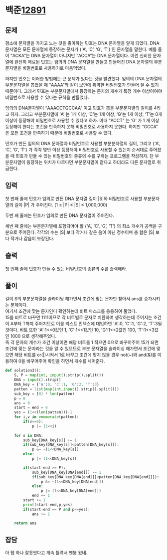 # 백준[12891](https://www.acmicpc.net/problem/12891)
## 문제

평소에 문자열을 가지고 노는 것을 좋아하는 민호는 DNA 문자열을 알게 되었다. DNA 문자열은 모든 문자열에 등장하는 문자가 {‘A’, ‘C’, ‘G’, ‘T’} 인 문자열을 말한다. 예를 들어 “ACKA”는 DNA 문자열이 아니지만 “ACCA”는 DNA 문자열이다. 이런 신비한 문자열에 완전히 매료된 민호는 임의의 DNA 문자열을 만들고 만들어진 DNA 문자열의 부분문자열을 비밀번호로 사용하기로 마음먹었다.

하지만 민호는 이러한 방법에는 큰 문제가 있다는 것을 발견했다. 임의의 DNA 문자열의 부분문자열을 뽑았을 때 “AAAA”와 같이 보안에 취약한 비밀번호가 만들어 질 수 있기 때문이다. 그래서 민호는 부분문자열에서 등장하는 문자의 개수가 특정 개수 이상이여야 비밀번호로 사용할 수 있다는 규칙을 만들었다.

임의의 DNA문자열이 “AAACCTGCCAA” 이고 민호가 뽑을 부분문자열의 길이를 4라고 하자. 그리고 부분문자열에 ‘A’ 는 1개 이상, ‘C’는 1개 이상, ‘G’는 1개 이상, ‘T’는 0개 이상이 등장해야 비밀번호로 사용할 수 있다고 하자. 이때 “ACCT” 는 ‘G’ 가 1 개 이상 등장해야 한다는 조건을 만족하지 못해 비밀번호로 사용하지 못한다. 하지만 “GCCA” 은 모든 조건을 만족하기 때문에 비밀번호로 사용할 수 있다.

민호가 만든 임의의 DNA 문자열과 비밀번호로 사용할 부분분자열의 길이, 그리고 {‘A’, ‘C’, ‘G’, ‘T’} 가 각각 몇번 이상 등장해야 비밀번호로 사용할 수 있는지 순서대로 주어졌을 때 민호가 만들 수 있는 비밀번호의 종류의 수를 구하는 프로그램을 작성하자. 단 부분문자열이 등장하는 위치가 다르다면 부분문자열이 같다고 하더라도 다른 문자열로 취급한다.

## 입력

첫 번째 줄에 민호가 임의로 만든 DNA 문자열 길이 |S|와 비밀번호로 사용할 부분문자열의 길이 |P| 가 주어진다. (1 ≤ |P| ≤ |S| ≤ 1,000,000)

두번 째 줄에는 민호가 임의로 만든 DNA 문자열이 주어진다.

세번 째 줄에는 부분문자열에 포함되어야 할 {‘A’, ‘C’, ‘G’, ‘T’} 의 최소 개수가 공백을 구분으로 주어진다. 각각의 수는 |S| 보다 작거나 같은 음이 아닌 정수이며 총 합은 |S| 보다 작거나 같음이 보장된다.

## 출력
첫 번째 줄에 민호가 만들 수 있는 비밀번호의 종류의 수를 출력해라.

## 풀이
길이 S의 부분문자열을 슬라이딩 해가면서 조건에 맞는 문자만 찾아서 ans를 증가시키는 문제이다.  
여기서 조건에 맞는 문자인디 확인하는데 비트 마스크를 응용하여 풀었다.  
15를 비트로 바꾸면 1111이므로 각 비트별로 문자로 치환하여 생각하는데 주어지는 조건이 A부터 T까지 주어지므로 이를 리스트 인덱스에 대입하면 'A':0, 'C':1, 'G':2, 'T':3될 것이다. 비트 또한 'A':1<<0값인 1, 'C':1<<1값인 10, 'G':1<<2값인 100, 'T':1<<3값인 1000 으로 생각해주었다.  
즉 각 문자의 개수가 조건 이상이면 해당 비트를 1 적으면 0으로 바꾸어주어 15가 되면 조건에 맞는 문자라는 것을 알 수 있으므로 부분 문자열을 슬라이싱 해가면서 조건에 맞으면 해당 비트를 or(|)시켜서 1로 바꾸고 조건에 맞지 않을 경우 not(~)와 and(&)를 이용하여 0을 바꾸어주어 확인을 하면서 개수를 세어준다.

```python
def solution3():
	S, P = map(int, input().strip().split())
	DNA = input().strip()
	DNA_key = {'A':0, 'C':1, 'G':2, 'T':3}
	patten = list(map(int,input().strip().split()))
	sub_key = [0] * len(patten)
	p = 0
	ans = 0
	start = end = 0
	yes = (1<<(len(patten)))-1
	for i,v in enumerate(patten):
		if(v==0):
			p |= (1<<i)
		
	for s in DNA:
		sub_key[DNA_key[s]] += 1
		if(sub_key[DNA_key[s]]<patten[DNA_key[s]]):
			p &= ~(1<<DNA_key[s])
		else:
			p |= (1<<DNA_key[s])

		if(start-end >= P):
			sub_key[DNA_key[DNA[end]]] -= 1
			if(sub_key[DNA_key[DNA[end]]]<patten[DNA_key[DNA[end]]]):
				p &= ~(1<<DNA_key[DNA[end]])
			else:
				p |= (1<<DNA_key[DNA[end]])
			end += 1
		start += 1
		print(start-end,p,yes)
		if(start-end == P and p==yes):
			ans += 1

	return ans
```

## 잡담
아 탭 하나 잘못썻다고 계속 틀려서 멘붕 왔네..
